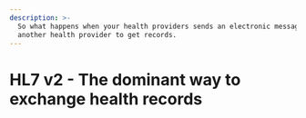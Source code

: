 ```yaml
---
description: >-
  So what happens when your health providers sends an electronic message to
  another health provider to get records.
---
```


# HL7 v2 - The dominant way to exchange health records

